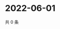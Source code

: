 # 2022-06-01

共 0 条

<!-- BEGIN WEIBO -->
<!-- 最后更新时间 Wed Jun 01 2022 00:25:44 GMT+0800 (China Standard Time) -->

<!-- END WEIBO -->
